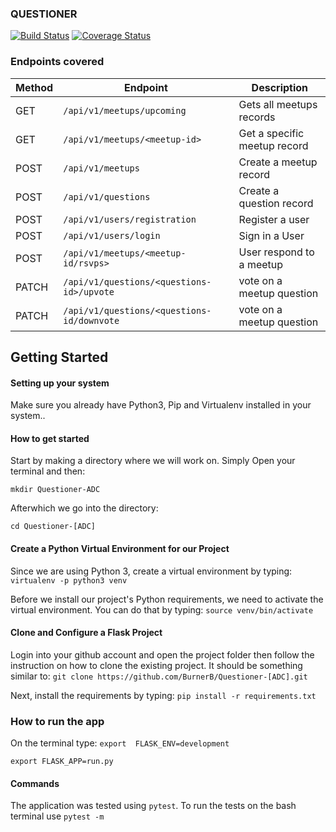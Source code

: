 ### QUESTIONER

[![Build Status](https://travis-ci.org/BurnerB/QUESTIONER.svg?branch=develop)](https://travis-ci.org/BurnerB/QUESTIONER)
[![Coverage Status](https://coveralls.io/repos/github/BurnerB/QUESTIONER/badge.svg?branch=develop)](https://coveralls.io/github/BurnerB/QUESTIONER?branch=develop) 

### Endpoints covered
| Method        | Endpoint                 | Description|
| ------------- | --------------------------|------------|
| GET           |`/api/v1/meetups/upcoming`   |Gets all meetups records|
| GET           | `/api/v1/meetups/<meetup-id>`   |Get a specific meetup record|
| POST          | `/api/v1/meetups`    |Create a meetup record |
| POST          | `/api/v1/questions`     |Create a question record|
| POST          | `/api/v1/users/registration`|Register a user|
| POST          | `/api/v1/users/login`       |Sign in a User|
| POST          | `/api/v1/meetups/<meetup-id/rsvps>` |User respond to a meetup|
| PATCH | `/api/v1/questions/<questions-id>/upvote`|vote on a meetup question|
| PATCH  |`/api/v1/questions/<questions-id/downvote` |vote on a meetup question|

## Getting Started
#### Setting up your system

Make sure you already have Python3, Pip and Virtualenv installed in your system..
#### How to get started
Start by making a directory where we will work on. Simply Open your terminal and then:

`mkdir Questioner-ADC`

Afterwhich we go into the directory:

`cd Questioner-[ADC]`

#### Create a Python Virtual Environment for our Project
Since we are using Python 3, create a virtual environment by typing:
`virtualenv -p python3 venv`

Before we install our project's Python requirements, we need to activate the virtual environment. You can do that by typing:
`source venv/bin/activate`

#### Clone and Configure a Flask Project
Login into your github account and open the project folder then follow the instruction on how to clone the existing project. It should be something similar to:
`git clone https://github.com/BurnerB/Questioner-[ADC].git`

Next, install the requirements by typing:
`pip install -r requirements.txt`

### How to run the app
On the terminal type:
`export  FLASK_ENV=development`

`export FLASK_APP=run.py`

#### Commands
The application was tested using `pytest`. To run the tests on the bash terminal use
`pytest -m`
